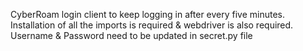 CyberRoam login client to keep logging in after every five minutes.
Installation of all the imports is required & webdriver is also required.
Username & Password need to be updated in secret.py file
